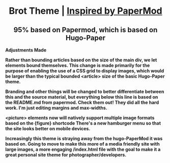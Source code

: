<h1 align=center>Brot Theme | <a href="https://adityatelange.github.io/hugo-PaperMod/" rel="nofollow">Inspired by PaperMod</a></h1>

<h2 align=center>95% based on Papermod, which is based on Hugo-Paper</h4>
<b> Adjustments Made <b>

Rather than bounding articles based on the size of the main div, we let elements bound themselves.
This change is made primarily for the purpose of enabling the use of a CSS grid to display images, which would be larger than the typical bounded \<article\> size of the basic Hugo-Paper theme.

Branding and other things will be changed to better differentiate between this and the source material, but everything below this line is based on the README.md from papermod. Check them out! They did all the hard work. I'm just editing margins and max-widths.

\<picture\> elements now will natively support multiple image formats based on the {figure} shortcode
There's a new hamburger menu so that the site looks better on mobile devices.

Increasingly this theme is straying away from the hugo-PaperMod it was based on. Going to move to make this more of a media friendly site with large images, a more engaging /index.html file with the goal to make it a great personal site theme for photographer/developers.
